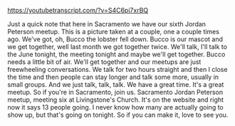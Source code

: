 https://youtubetranscript.com/?v=S4C6pi7xrBQ

 Just a quick note that here in Sacramento we have our sixth Jordan Peterson meetup. This is a picture taken at a couple, one a couple times ago. We've got, oh, Bucco the lobster fell down. Bucco is our mascot and we get together, well last month we got together twice. We'll talk, I'll talk to the June tonight, the meeting tonight and maybe we'll get together. Bucco needs a little bit of air. We'll get together and our meetups are just freewheeling conversations. We talk for two hours straight and then I close the time and then people can stay longer and talk some more, usually in small groups. And we just talk, talk, talk. We have a great time. It's a great meetup. So if you're in Sacramento, join us. Sacramento Jordan Peterson meetup, meeting six at Livingstone's Church. It's on the website and right now it says 13 people going. I never know how many are actually going to show up, but that's going on tonight. So if you can make it, love to see you.